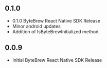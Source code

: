 ## 0.1.0

* 0.1.0 ByteBrew React Native SDK Release
* Minor android updates
* Addition of IsByteBrewInitialized method.

## 0.0.9

* Initial ByteBrew React Native SDK Release
